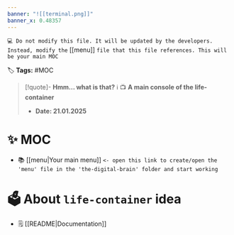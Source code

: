 ```yaml
---
banner: "![[terminal.png]]"
banner_x: 0.48357
---
```


`💻 Do not modify this file. It will be updated by the developers. Instead, modify the` [[menu]] `file that this file references. This will be your main MOC`

🏷️ **Tags:** #MOC

> [!quote]- **Hmm... what is that?** ℹ️ 
> 📺 __A main console of the life-container__
> - __Date:  21.01.2025__
# ✨ MOC
- 📚 [[menu|Your main menu]] `<- open this link to create/open the 'menu' file in the 'the-digital-brain' folder and start working`
# 🗳️ About `life-container` idea
- 🗒️ [[README|Documentation]]